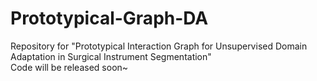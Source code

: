 # Prototypical-Graph-DA
Repository for "Prototypical Interaction Graph for Unsupervised Domain Adaptation in Surgical Instrument Segmentation"  
Code will be released soon~
